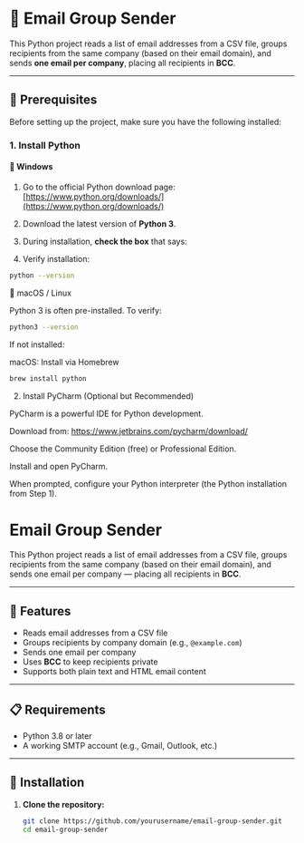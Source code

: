 # 📧 Email Group Sender

This Python project reads a list of email addresses from a CSV file, groups recipients from the same company (based on their email domain), and sends **one email per company**, placing all recipients in **BCC**.

---

## 🧰 Prerequisites

Before setting up the project, make sure you have the following installed:

### 1. Install Python

#### 🔹 Windows
1. Go to the official Python download page: [https://www.python.org/downloads/](https://www.python.org/downloads/)
2. Download the latest version of **Python 3**.
3. During installation, **check the box** that says:

4. Verify installation:
```bash
python --version
```

🔹 macOS / Linux

Python 3 is often pre-installed. To verify:
```bash
python3 --version
```

If not installed:

macOS: Install via Homebrew
```bash
brew install python
```


2. Install PyCharm (Optional but Recommended)

PyCharm is a powerful IDE for Python development.

Download from: https://www.jetbrains.com/pycharm/download/

Choose the Community Edition (free) or Professional Edition.

Install and open PyCharm.

When prompted, configure your Python interpreter (the Python installation from Step 1).

# Email Group Sender

This Python project reads a list of email addresses from a CSV file, groups recipients from the same company (based on their email domain), and sends one email per company — placing all recipients in **BCC**.  

---

## 🚀 Features

- Reads email addresses from a CSV file  
- Groups recipients by company domain (e.g., `@example.com`)  
- Sends one email per company  
- Uses **BCC** to keep recipients private  
- Supports both plain text and HTML email content  

---

## 📋 Requirements

- Python 3.8 or later  
- A working SMTP account (e.g., Gmail, Outlook, etc.)  

---

## 🧩 Installation

1. **Clone the repository:**
   ```bash
   git clone https://github.com/yourusername/email-group-sender.git
   cd email-group-sender
